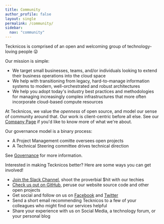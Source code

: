 ```yaml
---
title: Community
author_profile: false
layout: single
permalink: /community/
sidebar:
  nav: "community"
---
```


Tecknicos is comprised of an open and welcoming group of technology-loving people 😜

Our mission is simple:
- We target small businesses, teams, and/or individuals looking to extend their business operations into the cloud space
- We help with transitioning from legacy, hard-to-manage information systems to modern, well-orchestrated and robust architectures
- We help you adopt today's industry best practices and methodologies for managing increasingly complex infrastructures that more often incorporate cloud-based compute resources  

At Tecknicos, we value the *openness* of open source, and model our sense of community around that. Our work is client-centric before all else. See our [Company Page](/community/company) if you'd like to know more of what we're about.

Our governance model is a binary process: 

- A Project Management comitte oversees open projects
- A Technical Steering committee drives technical direction

See [Governance](/community/governance) for more information.

Interested in making Tecknicos better? Here are some ways you can get involved!

 - [Join the Slack Channel](https://tecknicos.slack.com), shoot the proverbial $hit with our techies
 - [Check us out on GitHub](https://github.com/tecknicos), peruse our website source code and other open projects
 - Get social and follow on us on [Facebook](https://www.facebook.com/tecknicos) and [Twitter](https://twitter.com/Tec_Knicos)
 - Send a short email recommending Tecknicos to a few of your colleagues who might find our services helpful
 - Share your experience with us on Social Media, a technology forum, or your personal blog

